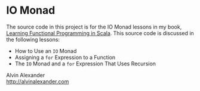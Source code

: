 IO Monad
========

The source code in this project is for the IO Monad
lessons in my book, [Learning Functional Programming in
Scala](http://alvinalexander.com/scala/fp-book/learning-functional-programming-in-scala).
This source code is discussed in the following lessons:

- How to Use an `IO` Monad
- Assigning a `for` Expression to a Function
- The `IO` Monad and a `for` Expression That Uses Recursion

Alvin Alexander    
http://alvinalexander.com
